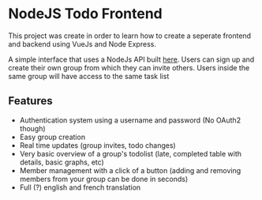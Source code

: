 
# NodeJS Todo Frontend
This project was create in order to learn how to create a seperate frontend and backend using VueJs and Node Express.

A simple interface that uses a NodeJs API built [here](https://github.com/PhuLN/mongodb-todo).
Users can sign up and create their own group from which they can invite others. Users inside the same group will have access to the same task list


## Features

* Authentication system using a username and password (No OAuth2 though)
* Easy group creation
* Real time updates (group invites, todo changes)
* Very basic overview of a group's todolist (late, completed table with details, basic graphs, etc)
* Member management with a click of a button (adding and removing members from your group can be done in seconds)
* Full (?) english and french translation


